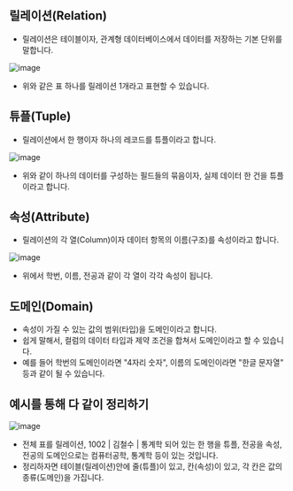 릴레이션(Relation)
------------------------------------
- 릴레이션은 테이블이자, 관계형 데이터베이스에서 데이터를 저장하는 기본 단위를 말합니다.

![image](https://github.com/user-attachments/assets/5f7e0cd6-907c-4f7a-b8d1-6dcdfa196a8e)

- 위와 같은 표 하나를 릴레이션 1개라고 표현할 수 있습니다.

튜플(Tuple)
-----------------------------------
- 릴레이션에서 한 행이자 하나의 레코드를 튜플이라고 합니다.

![image](https://github.com/user-attachments/assets/436ef530-7e57-461c-b2d1-b72826e65ef0)

- 위와 같이 하나의 데이터를 구성하는 필드들의 묶음이자, 실제 데이터 한 건을 튜플이라고 합니다.

속성(Attribute)
------------------------------------
- 릴레이션의 각 열(Column)이자 데이터 항목의 이름(구조)를 속성이라고 합니다.

![image](https://github.com/user-attachments/assets/860281cf-0fab-4dba-ac7a-ff2d260cbc08)

- 위에서 학번, 이름, 전공과 같이 각 열이 각각 속성이 됩니다.

도메인(Domain)
------------------------------------
- 속성이 가질 수 있는 값의 범위(타입)을 도메인이라고 합니다.
- 쉽게 말해서, 컬럼의 데이터 타입과 제약 조건을 합쳐서 도메인이라고 할 수 있습니다.
- 예를 들어 학번의 도메인이라면 "4자리 숫자", 이름의 도메인이라면 "한글 문자열" 등과 같이 될 수 있습니다.

예시를 통해 다 같이 정리하기
-----------------------------------
![image](https://github.com/user-attachments/assets/7735861e-af40-48fb-9dca-35cb0f9b6c0e)

- 전체 표를 릴레이션, 1002 | 김철수 | 통계학 되어 있는 한 행을 튜플, 전공을 속성, 전공의 도메인으로는 컴퓨터공학, 통계학 등이 있는 것입니다.
- 정리하자면 테이블(릴레이션)안에 줄(튜플)이 있고, 칸(속성)이 있고, 각 칸은 값의 종류(도메인)을 가집니다.

